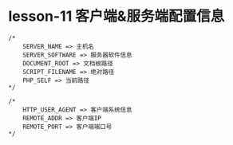 # lesson-11 客户端&服务端配置信息

	/*
		SERVER_NAME => 主机名
		SERVER_SOFTWARE => 服务器软件信息
		DOCUMENT_ROOT => 文档根路径
		SCRIPT_FILENAME => 绝对路径
		PHP_SELF => 当前路径
	*/

	/*
		HTTP_USER_AGENT => 客户端系统信息
		REMOTE_ADDR => 客户端IP
		REMOTE_PORT => 客户端端口号
	*/

